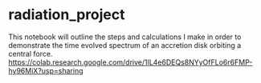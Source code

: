 # radiation_project


This notebook will outline the steps and calculations I make in order to demonstrate the time evolved spectrum of an accretion disk orbiting a central force. 
https://colab.research.google.com/drive/1lL4e6DEQs8NYyOfFLo6r6FMP-hy96MiX?usp=sharing 
